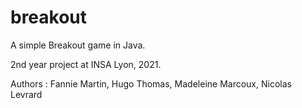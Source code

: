 # breakout
A simple Breakout game in Java.

2nd year project at INSA Lyon, 2021.

Authors : Fannie Martin, Hugo Thomas, Madeleine Marcoux, Nicolas Levrard
